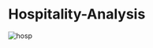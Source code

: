 # Hospitality-Analysis

![hosp](https://github.com/AjitRajput11/Powe-BI-Hospitality-Analysis/assets/89684567/3452faae-f9e7-4149-8616-a98c40e3a451)
